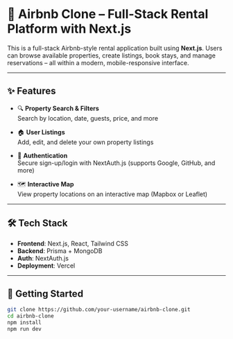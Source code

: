 # 🏡 Airbnb Clone – Full-Stack Rental Platform with Next.js

This is a full-stack Airbnb-style rental application built using **Next.js**. Users can browse available properties, create listings, book stays, and manage reservations – all within a modern, mobile-responsive interface.

---

## ✨ Features

- 🔍 **Property Search & Filters**  
  Search by location, date, guests, price, and more

- 🏠 **User Listings**  
  Add, edit, and delete your own property listings

- 🔐 **Authentication**  
  Secure sign-up/login with NextAuth.js (supports Google, GitHub, and more)

- 🗺️ **Interactive Map**  
  View property locations on an interactive map (Mapbox or Leaflet)

---

## 🛠️ Tech Stack

- **Frontend**: Next.js, React, Tailwind CSS  
- **Backend**: Prisma + MongoDB  
- **Auth**: NextAuth.js  
- **Deployment**: Vercel

---

## 🚀 Getting Started

```bash
git clone https://github.com/your-username/airbnb-clone.git
cd airbnb-clone
npm install
npm run dev
